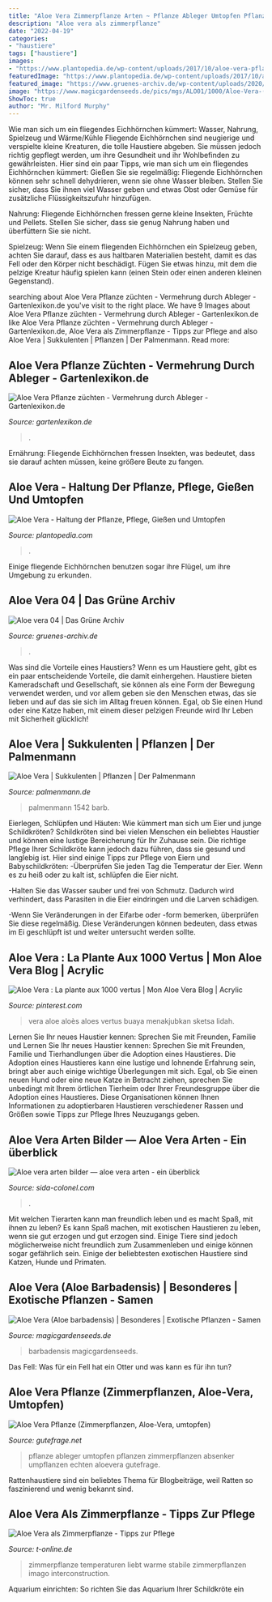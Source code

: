 ```yaml
---
title: "Aloe Vera Zimmerpflanze Arten ~ Pflanze Ableger Umtopfen Pflanzen Zimmerpflanzen Absenker Umpflanzen Echten Aloevera Gutefrage"
description: "Aloe vera als zimmerpflanze"
date: "2022-04-19"
categories:
- "haustiere"
tags: ["haustiere"]
images:
- "https://www.plantopedia.de/wp-content/uploads/2017/10/aloe-vera-pflanze-6433.jpg"
featuredImage: "https://www.plantopedia.de/wp-content/uploads/2017/10/aloe-vera-pflanze-6433.jpg"
featured_image: "https://www.gruenes-archiv.de/wp-content/uploads/2020/05/Aloe-vera-04.jpg"
image: "https://www.magicgardenseeds.de/pics/mgs/ALO01/1000/Aloe-Vera-(Aloe-barbadensis).jpg"
ShowToc: true
author: "Mr. Milford Murphy"
---
```



Wie man sich um ein fliegendes Eichhörnchen kümmert: Wasser, Nahrung, Spielzeug und Wärme/Kühle
Fliegende Eichhörnchen sind neugierige und verspielte kleine Kreaturen, die tolle Haustiere abgeben. Sie müssen jedoch richtig gepflegt werden, um ihre Gesundheit und ihr Wohlbefinden zu gewährleisten. Hier sind ein paar Tipps, wie man sich um ein fliegendes Eichhörnchen kümmert:
Gießen Sie sie regelmäßig: Fliegende Eichhörnchen können sehr schnell dehydrieren, wenn sie ohne Wasser bleiben. Stellen Sie sicher, dass Sie ihnen viel Wasser geben und etwas Obst oder Gemüse für zusätzliche Flüssigkeitszufuhr hinzufügen.

Nahrung: Fliegende Eichhörnchen fressen gerne kleine Insekten, Früchte und Pellets. Stellen Sie sicher, dass sie genug Nahrung haben und überfüttern Sie sie nicht.

Spielzeug: Wenn Sie einem fliegenden Eichhörnchen ein Spielzeug geben, achten Sie darauf, dass es aus haltbaren Materialien besteht, damit es das Fell oder den Körper nicht beschädigt. Fügen Sie etwas hinzu, mit dem die pelzige Kreatur häufig spielen kann (einen Stein oder einen anderen kleinen Gegenstand).

	

		
searching about Aloe Vera Pflanze züchten - Vermehrung durch Ableger - Gartenlexikon.de you've visit to the right place. We have 9 Images about Aloe Vera Pflanze züchten - Vermehrung durch Ableger - Gartenlexikon.de like Aloe Vera Pflanze züchten - Vermehrung durch Ableger - Gartenlexikon.de, Aloe Vera als Zimmerpflanze - Tipps zur Pflege and also Aloe Vera | Sukkulenten | Pflanzen | Der Palmenmann. Read more:
		
    
## Aloe Vera Pflanze Züchten - Vermehrung Durch Ableger - Gartenlexikon.de

<img loading=lazy src="https://www.gartenlexikon.de/wp-content/uploads/2017/02/images_2017_zimmerpflanzen_aloe-vera-8588.JPG" onerror="this.onerror=null;this.src='https://tse4.mm.bing.net/th?id=OIP.jrClwJ1eGdiFJpJPlPxgwAAAAA&amp;pid=15.1';" alt="Aloe Vera Pflanze züchten - Vermehrung durch Ableger - Gartenlexikon.de">

_Source: gartenlexikon.de_

>. 

	

Ernährung: Fliegende Eichhörnchen fressen Insekten, was bedeutet, dass sie darauf achten müssen, keine größere Beute zu fangen.

    
## Aloe Vera - Haltung Der Pflanze, Pflege, Gießen Und Umtopfen

<img loading=lazy src="https://www.plantopedia.de/wp-content/uploads/2017/10/aloe-vera-pflanze-6433.jpg" onerror="this.onerror=null;this.src='https://tse2.mm.bing.net/th?id=OIP.bRb6yPpiLp32doNSBi2AWgHaE8&amp;pid=15.1';" alt="Aloe Vera - Haltung der Pflanze, Pflege, Gießen und Umtopfen">

_Source: plantopedia.com_

>. 

	

Einige fliegende Eichhörnchen benutzen sogar ihre Flügel, um ihre Umgebung zu erkunden.

    
## Aloe Vera 04 | Das Grüne Archiv

<img loading=lazy src="https://www.gruenes-archiv.de/wp-content/uploads/2020/05/Aloe-vera-04.jpg" onerror="this.onerror=null;this.src='https://tse4.mm.bing.net/th?id=OIP.oubHnZVMJdi_IsMsWW7sVgHaFP&amp;pid=15.1';" alt="Aloe vera 04 | Das Grüne Archiv">

_Source: gruenes-archiv.de_

>. 

	

Was sind die Vorteile eines Haustiers?
Wenn es um Haustiere geht, gibt es ein paar entscheidende Vorteile, die damit einhergehen. Haustiere bieten Kameradschaft und Gesellschaft, sie können als eine Form der Bewegung verwendet werden, und vor allem geben sie den Menschen etwas, das sie lieben und auf das sie sich im Alltag freuen können. Egal, ob Sie einen Hund oder eine Katze haben, mit einem dieser pelzigen Freunde wird Ihr Leben mit Sicherheit glücklich!

    
## Aloe Vera | Sukkulenten | Pflanzen | Der Palmenmann

<img loading=lazy src="https://www.palmenmann.de/media/image/52/bc/be/image_ALOE-BARB-1542_1.jpg" onerror="this.onerror=null;this.src='https://tse3.mm.bing.net/th?id=OIP.e22Qbo8m-5msNMMTaBoQkgHaLQ&amp;pid=15.1';" alt="Aloe Vera | Sukkulenten | Pflanzen | Der Palmenmann">

_Source: palmenmann.de_

>palmenmann 1542 barb. 

	

Eierlegen, Schlüpfen und Häuten: Wie kümmert man sich um Eier und junge Schildkröten?
Schildkröten sind bei vielen Menschen ein beliebtes Haustier und können eine lustige Bereicherung für Ihr Zuhause sein. Die richtige Pflege Ihrer Schildkröte kann jedoch dazu führen, dass sie gesund und langlebig ist. Hier sind einige Tipps zur Pflege von Eiern und Babyschildkröten:
-Überprüfen Sie jeden Tag die Temperatur der Eier. Wenn es zu heiß oder zu kalt ist, schlüpfen die Eier nicht.

-Halten Sie das Wasser sauber und frei von Schmutz. Dadurch wird verhindert, dass Parasiten in die Eier eindringen und die Larven schädigen.

-Wenn Sie Veränderungen in der Eifarbe oder -form bemerken, überprüfen Sie diese regelmäßig. Diese Veränderungen können bedeuten, dass etwas im Ei geschlüpft ist und weiter untersucht werden sollte.

    
## Aloe Vera : La Plante Aux 1000 Vertus | Mon Aloe Vera Blog | Acrylic

<img loading=lazy src="https://i.pinimg.com/736x/fc/c9/ac/fcc9acfcc02d0e19c09eaabeef51d863.jpg" onerror="this.onerror=null;this.src='https://tse1.mm.bing.net/th?id=OIP.we1AitGpA9eXnOHnbXb_iwHaJ3&amp;pid=15.1';" alt="Aloe Vera : La plante aux 1000 vertus | Mon Aloe Vera Blog | Acrylic">

_Source: pinterest.com_

>vera aloe aloès aloes vertus buaya menakjubkan sketsa lidah. 

	

Lernen Sie Ihr neues Haustier kennen: Sprechen Sie mit Freunden, Familie und
Lernen Sie Ihr neues Haustier kennen: Sprechen Sie mit Freunden, Familie und Tierhandlungen über die Adoption eines Haustieres. Die Adoption eines Haustieres kann eine lustige und lohnende Erfahrung sein, bringt aber auch einige wichtige Überlegungen mit sich. Egal, ob Sie einen neuen Hund oder eine neue Katze in Betracht ziehen, sprechen Sie unbedingt mit Ihrem örtlichen Tierheim oder Ihrer Freundesgruppe über die Adoption eines Haustieres. Diese Organisationen können Ihnen Informationen zu adoptierbaren Haustieren verschiedener Rassen und Größen sowie Tipps zur Pflege Ihres Neuzugangs geben.

    
## Aloe Vera Arten Bilder — Aloe Vera Arten - Ein überblick

<img loading=lazy src="https://sida-colonel.com/nkvjcw/zgbK3D46P4PuVovTiUfeHwHaLE.jpg" onerror="this.onerror=null;this.src='https://tse3.mm.bing.net/th?id=OIP.pK3UcdAABfoGUvYC9jWniAAAAA&amp;pid=15.1';" alt="Aloe vera arten bilder — aloe vera arten - ein überblick">

_Source: sida-colonel.com_

>. 

	

Mit welchen Tierarten kann man freundlich leben und es macht Spaß, mit ihnen zu leben?
Es kann Spaß machen, mit exotischen Haustieren zu leben, wenn sie gut erzogen und gut erzogen sind. Einige Tiere sind jedoch möglicherweise nicht freundlich zum Zusammenleben und einige können sogar gefährlich sein. Einige der beliebtesten exotischen Haustiere sind Katzen, Hunde und Primaten.

    
## Aloe Vera (Aloe Barbadensis) | Besonderes | Exotische Pflanzen - Samen

<img loading=lazy src="https://www.magicgardenseeds.de/pics/mgs/ALO01/1000/Aloe-Vera-(Aloe-barbadensis).jpg" onerror="this.onerror=null;this.src='https://tse2.mm.bing.net/th?id=OIP.z2cdxbySt8z-kNVxNN3iaQHaHa&amp;pid=15.1';" alt="Aloe Vera (Aloe barbadensis) | Besonderes | Exotische Pflanzen - Samen">

_Source: magicgardenseeds.de_

>barbadensis magicgardenseeds. 

	

Das Fell: Was für ein Fell hat ein Otter und was kann es für ihn tun?

    
## Aloe Vera Pflanze (Zimmerpflanzen, Aloe-Vera, Umtopfen)

<img loading=lazy src="https://images.gutefrage.net/media/fragen-antworten/bilder/39769888/0_big.jpg?v=1341763070000" onerror="this.onerror=null;this.src='https://tse4.mm.bing.net/th?id=OIP.tDnurqnagyqxJ_wloV3cjAAAAA&amp;pid=15.1';" alt="Aloe Vera Pflanze (Zimmerpflanzen, Aloe-Vera, umtopfen)">

_Source: gutefrage.net_

>pflanze ableger umtopfen pflanzen zimmerpflanzen absenker umpflanzen echten aloevera gutefrage. 

	

Rattenhaustiere sind ein beliebtes Thema für Blogbeiträge, weil Ratten so faszinierend und wenig bekannt sind.

    
## Aloe Vera Als Zimmerpflanze - Tipps Zur Pflege

<img loading=lazy src="https://bilder.t-online.de/b/67/39/79/54/id_67397954/tid_da/die-aloe-vera-liebt-stabile-und-warme-temperaturen-.jpg" onerror="this.onerror=null;this.src='https://tse2.mm.bing.net/th?id=OIP.JDkUkELivboCVm5CFVUEGwHaEK&amp;pid=15.1';" alt="Aloe Vera als Zimmerpflanze - Tipps zur Pflege">

_Source: t-online.de_

>zimmerpflanze temperaturen liebt warme stabile zimmerpflanzen imago interconstruction. 

	

Aquarium einrichten: So richten Sie das Aquarium Ihrer Schildkröte ein

